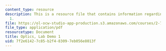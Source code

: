 ```yaml
---
content_type: resource
description: This is a resource file that contains information regarding lab demo
  1.
file: https://ol-ocw-studio-app-production.s3.amazonaws.com/courses/2-71-optics-spring-2014/7f2e61427c85b2f483097eb056e8013f_MIT2_71S14_Demo_1.pdf
file_type: application/pdf
resourcetype: Document
title: Optics, Lab Demo 1
uid: 7f2e6142-7c85-b2f4-8309-7eb056e8013f
---
```

